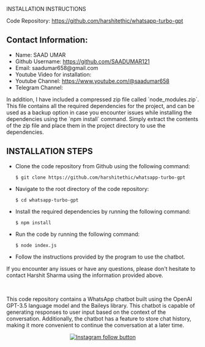 INSTALLATION INSTRUCTIONS
	<p>Code Repository: <a href="https://github.com/harshitethic/whatsapp-turbo-gpt">https://github.com/harshitethic/whatsapp-turbo-gpt</a></p>
  <h2>Contact Information:</h2>
<ul>
	<li>Name: SAAD UMAR</li>
	<li>Github Username: <a href="https://github.com/SAADUMAR121">https://github.com/SAADUMAR121</a></li>
	<li>Email: saadumar658@gmail.com</li>
	<li>Youtube Video for installation: <a href=""></a></li>
	<li>Youtube Channel: <a href="https://www.youtube.com/@saadumar658">https://www.youtube.com/@saadumar658</a></li>
	<li>Telegram Channel: <a href=""></a></li>
</ul>

<p>In addition, I have included a compressed zip file called `node_modules.zip`. This file contains all the required dependencies for the project, and can be used as a backup option in case you encounter issues while installing the dependencies using the `npm install` command. Simply extract the contents of the zip file and place them in the project directory to use the dependencies.</p>

<h2>INSTALLATION STEPS</h2>
<div>
  <ul>
    <li>
      <p>Clone the code repository from Github using the following command:</p>
      <pre><code>$ git clone https://github.com/harshitethic/whatsapp-turbo-gpt</code></pre>
    </li>
    <li>
      <p>Navigate to the root directory of the code repository:</p>
      <pre><code>$ cd whatsapp-turbo-gpt</code></pre>
    </li>
    <li>
      <p>Install the required dependencies by running the following command:</p>
      <pre><code>$ npm install</code></pre>
    </li>
    <li>
      <p>Run the code by running the following command:</p>
      <pre><code>$ node index.js</code></pre>
    </li>
    <li>
      <p>Follow the instructions provided by the program to use the chatbot.</p>
    </li>
  </ul>
</div>

<p>If you encounter any issues or have any questions, please don't hesitate to contact Harshit Sharma using the information provided above.</p>
<br>
<p>This code repository contains a WhatsApp chatbot built using the OpenAI GPT-3.5 language model and the Baileys library. This chatbot is capable of generating responses to user input based on the context of the conversation. Additionally, the chatbot has a feature to store chat history, making it more convenient to continue the conversation at a later time.</p>

<div align="center">
  <a href="https://www.instagram.com/isaadhacker/">
    <img src="" alt="Instagram follow button">
  </a>
</div>

